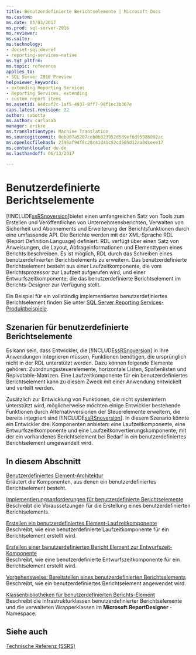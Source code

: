 ```yaml
---
title: Benutzerdefinierte Berichtselemente | Microsoft Docs
ms.custom: 
ms.date: 03/03/2017
ms.prod: sql-server-2016
ms.reviewer: 
ms.suite: 
ms.technology:
- docset-sql-devref
- reporting-services-native
ms.tgt_pltfrm: 
ms.topic: reference
applies_to:
- SQL Server 2016 Preview
helpviewer_keywords:
- extending Reporting Services
- Reporting Services, extending
- custom report items
ms.assetid: 64dcaf2c-1af5-4937-8ff7-98f1ec3b367e
caps.latest.revision: 22
author: sabotta
ms.author: carlasab
manager: erikre
ms.translationtype: Machine Translation
ms.sourcegitcommit: 0eb007a5207ceb0b023952d5d9ef6d95986092ac
ms.openlocfilehash: 2396af94f8c28c41d41c52cd505d12aa8dceee17
ms.contentlocale: de-de
ms.lasthandoff: 06/13/2017

---
```

# <a name="custom-report-items"></a>Benutzerdefinierte Berichtselemente
  [!INCLUDE[ssRSnoversion](../../includes/ssrsnoversion-md.md)]bietet einen umfangreichen Satz von Tools zum Erstellen und Veröffentlichen von Unternehmensberichten, Verwalten von Sicherheit und Abonnements und Erweiterung der Berichtsfunktionen durch eine umfassende API. Die Berichte werden mit der XML-Sprache RDL (Report Definition Language) definiert. RDL verfügt über einen Satz von Anweisungen, die Layout, Abfrageinformationen und Elementtypen eines Berichts beschreiben. Es ist möglich, RDL durch das Schreiben eines benutzerdefinierten Berichtselements zu erweitern. Das benutzerdefinierte Berichtselement besteht aus einer Laufzeitkomponente, die vom Berichtsprozessor zur Laufzeit aufgerufen wird, und einer Entwurfszeitkomponente, die das benutzerdefinierte Berichtselement im Berichts-Designer zur Verfügung stellt.  
  
 Ein Beispiel für ein vollständig implementiertes benutzerdefiniertes Berichtselement finden Sie unter [SQL Server Reporting Services-Produktbeispiele](http://go.microsoft.com/fwlink/?LinkId=177889).  
  
## <a name="custom-report-item-scenarios"></a>Szenarien für benutzerdefinierte Berichtselemente  
 Es kann sein, dass Entwickler, die [!INCLUDE[ssRSnoversion](../../includes/ssrsnoversion-md.md)] in Ihre Anwendungen integrieren müssen, Funktionen benötigen, die ursprünglich nicht in der RDL unterstützt werden. Dazu können folgende Elemente gehören: Zuordnungssteuerelemente, horizontale Listen, Spaltenlisten und Repivotable-Matrizen. Eine Laufzeitkomponente für ein benutzerdefiniertes Berichtselement kann zu diesem Zweck mit einer Anwendung entwickelt und verteilt werden.  
  
 Zusätzlich zur Entwicklung von Funktionen, die nicht systemintern unterstützt wird, möglicherweise möchten einige Entwickler bestehende Funktionen durch Alternativversionen der Steuerelemente erweitern, die bereits integriert sind [!INCLUDE[ssRSnoversion](../../includes/ssrsnoversion-md.md)]. In diesem Szenario könnte ein Entwickler drei Komponenten anbieten: eine Laufzeitkomponente, eine Entwurfszeitkomponente und eine Laufzeitkonvertierungskomponente, mit der ein vorhandenes Berichtselement bei Bedarf in ein benutzerdefiniertes Berichtselement umgewandelt wird.  
  
## <a name="in-this-section"></a>In diesem Abschnitt  
 [Benutzerdefiniertes Element-Architektur](../../reporting-services/custom-report-items/custom-report-item-architecture.md)  
 Erläutert die Komponenten, aus denen ein benutzerdefiniertes Berichtselement besteht.  
  
 [Implementierungsanforderungen für benutzerdefinierte Berichtselemente](../../reporting-services/custom-report-items/custom-report-item-implementation-requirements.md)  
 Beschreibt die Voraussetzungen für die Erstellung eines benutzerdefinierten Berichtselements.  
  
 [Erstellen ein benutzerdefiniertes Element-Laufzeitkomponente](../../reporting-services/custom-report-items/creating-a-custom-report-item-run-time-component.md)  
 Beschreibt, wie eine benutzerdefinierte Laufzeitkomponente für ein Berichtselement erstellt wird.  
  
 [Erstellen einer benutzerdefinierten Bericht Element zur Entwurfszeit-Komponente](../../reporting-services/custom-report-items/creating-a-custom-report-item-design-time-component.md)  
 Beschreibt, wie eine benutzerdefinierte Entwurfszeitkomponente für ein Berichtselement erstellt wird.  
  
 [Vorgehensweise: Bereitstellen eines benutzerdefinierten Berichtselements](../../reporting-services/custom-report-items/how-to-deploy-a-custom-report-item.md)  
 Beschreibt, wie ein benutzerdefiniertes Berichtselement angewendet wird.  
  
 [Klassenbibliotheken für benutzerdefinierten Berichts-Element](../../reporting-services/custom-report-items/custom-report-item-class-libraries.md)  
 Beschreibt die Infrastrukturklassen benutzerdefinierter Berichtselemente und die verwalteten Wrapperklassen im **Microsoft.ReportDesigner** -Namespace.  
  
## <a name="see-also"></a>Siehe auch  
 [Technische Referenz &#40;SSRS&#41;](../../reporting-services/technical-reference-ssrs.md)  
  
  
